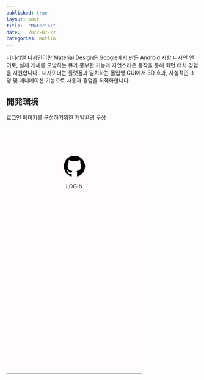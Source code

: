 ```yaml
---
published: true
layout: post
title:  "Material"
date:   2022-07-22
categories: Kotlin
---
```


머티리얼 디자인이란
Material Design은 Google에서 만든 Android 지향 디자인 언어로, 실제 개체를 모방하는 큐가 풍부한 기능과 자연스러운 동작을 통해 화면 터치 경험을 지원합니다 . 디자이너는 플랫폼과 일치하는 몰입형 GUI에서 3D 효과, 사실적인 조명 및 애니메이션 기능으로 사용자 경험을 최적화합니다.



## 開発環境

로그인 페이지를 구성하기위한 개발환경 구성

<br>


<div style="float: left"text-align: center>
<img src="/assets/images/MaterialDevelop.png"
style="width:50%px; height:100%px" margin-right: 5px>
</div>
<div>
<script src="https://gist.github.com/JKH-Programmer/09fb01418ea3c4208ac3e3a6f8762d16.js" style="width:50%px; height:100%px">
</script>
</div>




